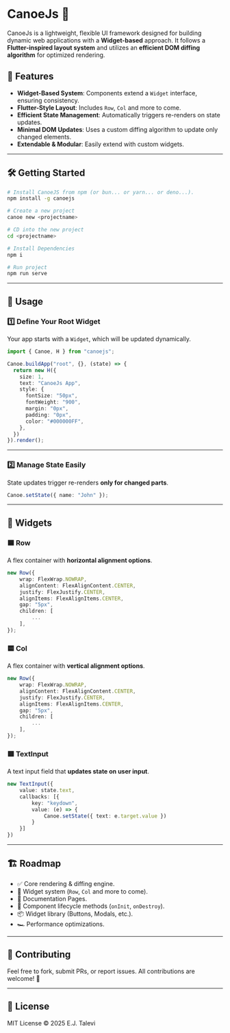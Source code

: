 # CanoeJs 🛶

CanoeJs is a lightweight, flexible UI framework designed for building dynamic web applications with a **Widget-based** approach. It follows a **Flutter-inspired layout system** and utilizes an **efficient DOM diffing algorithm** for optimized rendering.

## 🚀 Features
- **Widget-Based System**: Components extend a `Widget` interface, ensuring consistency.
- **Flutter-Style Layout**: Includes `Row`, `Col` and more to come.
- **Efficient State Management**: Automatically triggers re-renders on state updates.
- **Minimal DOM Updates**: Uses a custom diffing algorithm to update only changed elements.
- **Extendable & Modular**: Easily extend with custom widgets.

---


## 🛠️ Getting Started

```sh
# Install CanoeJS from npm (or bun... or yarn... or deno...).
npm install -g canoejs

# Create a new project
canoe new <projectname>

# CD into the new project
cd <projectname>

# Install Dependencies
npm i

# Run project
npm run serve
```

---

## 🚧 Usage

### **1️⃣ Define Your Root Widget**
Your app starts with a `Widget`, which will be updated dynamically.

```typescript
import { Canoe, H } from "canoejs";

Canoe.buildApp("root", {}, (state) => {
  return new H({
    size: 1,
    text: "CanoeJs App",
    style: {
      fontSize: "50px",
      fontWeight: "900",
      margin: "0px",
      padding: "0px",
      color: "#000000FF",
    },
  })
}).render();
```

---

### **2️⃣ Manage State Easily**
State updates trigger re-renders **only for changed parts**.

```typescript
Canoe.setState({ name: "John" });
```

---

## 📌 Widgets

### **🟦 Row**
A flex container with **horizontal alignment options**.

```typescript
new Row({
    wrap: FlexWrap.NOWRAP,
    alignContent: FlexAlignContent.CENTER,
    justify: FlexJustify.CENTER,
    alignItems: FlexAlignItems.CENTER,
    gap: "5px",
    children: [
        ...
    ],
});
```

### **🟨 Col**
A flex container with **vertical alignment options**.

```typescript
new Row({
    wrap: FlexWrap.NOWRAP,
    alignContent: FlexAlignContent.CENTER,
    justify: FlexJustify.CENTER,
    alignItems: FlexAlignItems.CENTER,
    gap: "5px",
    children: [
        ...
    ],
});
```

### **🟥 TextInput**
A text input field that **updates state on user input**.

```typescript
new TextInput({
    value: state.text,
    callbacks: [{
        key: "keydown",
        value: (e) => {
            Canoe.setState({ text: e.target.value })
        }
    }]
})
```

---

## 🏗️ Roadmap
- ✅ Core rendering & diffing engine.
- 📝 Widget system (`Row`, `Col` and more to come).
- 📔 Documentation Pages.
- 🔄 Component lifecycle methods (`onInit`, `onDestroy`).
- 📦 Widget library (Buttons, Modals, etc.).
- 🏎️ Performance optimizations.

---

## 🤝 Contributing
Feel free to fork, submit PRs, or report issues. All contributions are welcome! 🚀

---

## 📄 License
MIT License © 2025 E.J. Talevi
